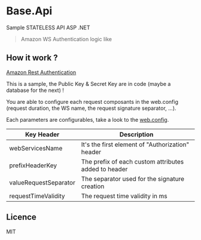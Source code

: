# Base.Api

Sample STATELESS API ASP .NET
 
> Amazon WS Authentication logic like

## How it work ?

[Amazon Rest Authentication](http://docs.aws.amazon.com/AmazonS3/latest/dev/RESTAuthentication.html)

This is a sample, the Public Key & Secret Key are in code (maybe a database for the next) !

You are able to configure each request composants in the web.config (request duration, the WS name, the request signature separator, ...).

Each parameters are configurables, take a look to the [web.config](https://github.com/aZerato/Base.Api/blob/master/Base.Api/Web.config).

Key Header | Description
---------- | -----------
webServicesName | It's the first element of "Authorization" header
prefixHeaderKey | The prefix of each custom attributes added to header
valueRequestSeparator | The separator used for the signature creation
requestTimeValidity | The request time validity in ms

## Licence

MIT